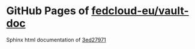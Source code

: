 GitHub Pages of [fedcloud-eu/vault-doc](https://github.com/fedcloud-eu/vault-doc.git)
===
Sphinx html documentation of [3ed27971](https://github.com/fedcloud-eu/vault-doc/tree/3ed27971ee0d004510dae783f356235234d07efc)
